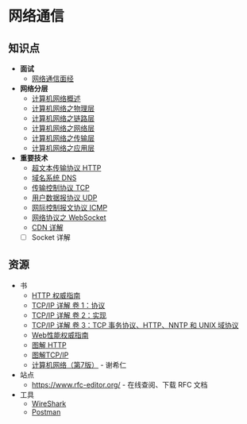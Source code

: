 # 网络通信

## 知识点

- **面试**
  - [网络通信面经](network-interview.md)
- **网络分层**
  - [计算机网络概述](network-guide.md)
  - [计算机网络之物理层](network-physical.md)
  - [计算机网络之链路层](network-data-link.md)
  - [计算机网络之网络层](network-network.md)
  - [计算机网络之传输层](network-transport.md)
  - [计算机网络之应用层](network-application.md)
- **重要技术**
  - [超文本传输协议 HTTP](http.md)
  - [域名系统 DNS](dns.md)
  - [传输控制协议 TCP](tcp.md)
  - [用户数据报协议 UDP](udp.md)
  - [网际控制报文协议 ICMP](icmp.md)
  - [网络协议之 WebSocket](websocket.md)
  - [CDN 详解](cdn.md)
  - [ ] Socket 详解

## 资源

- 书
  - [HTTP 权威指南](https://book.douban.com/subject/10746113/)
  - [TCP/IP 详解 卷 1：协议](https://book.douban.com/subject/1088054/)
  - [TCP/IP 详解 卷 2：实现](https://book.douban.com/subject/1087767/)
  - [TCP/IP 详解 卷 3：TCP 事务协议、HTTP、NNTP 和 UNIX 域协议](https://book.douban.com/subject/1058634/)
  - [Web性能权威指南](https://book.douban.com/subject/25856314/)
  - [图解 HTTP](https://book.douban.com/subject/25863515/)
  - [图解TCP/IP](https://book.douban.com/subject/24737674/)
  - [计算机网络（第7版）](https://book.douban.com/subject/26960678/) - 谢希仁
- 站点
  - https://www.rfc-editor.org/ - 在线查阅、下载 RFC 文档
- 工具
  - [WireShark](https://www.wireshark.org/)
  - [Postman](https://www.getpostman.com/)
